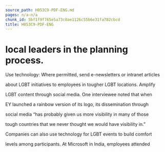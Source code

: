 ```yaml
---
source_path: H053C9-PDF-ENG.md
pages: n/a-n/a
chunk_id: 5bf1f9f765e5a73c0ae1126c55b6e31fa782cbcd
title: H053C9-PDF-ENG
---
```

# local leaders in the planning process.

Use technology: Where permitted, send e-newsletters or intranet articles

about LGBT initiatives to employees in tougher LGBT locations. Amplify

LGBT content through social media. One interviewee noted that when

EY launched a rainbow version of its logo, its dissemination through

social media “has probably given us more visibility in many of those

tough countries that we never thought we would have visibility in.”

Companies can also use technology for LGBT events to build comfort

levels among participants. At Microsoft in India, employees attended
